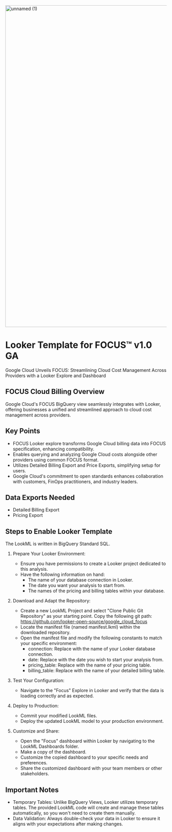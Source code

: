 <img width="1005" alt="unnamed (1)" src="https://github.com/looker-open-source/google_cloud_focus/assets/25227290/b5be0a4b-cc2f-43fa-bbdb-9e2b64c22c8e">

# Looker Template for FOCUS™ v1.0 GA
Google Cloud Unveils FOCUS: Streamlining Cloud Cost Management Across Providers with a Looker Explore and Dashboard


## FOCUS Cloud Billing Overview
Google Cloud's FOCUS BigQuery view seamlessly integrates with Looker, offering businesses a unified and streamlined approach to cloud cost management across providers.

## Key Points

- FOCUS Looker explore transforms Google Cloud billing data into FOCUS specification, enhancing compatibility.
- Enables querying and analyzing Google Cloud costs alongside other providers using common FOCUS format.
- Utilizes Detailed Billing Export and Price Exports, simplifying setup for users.
- Google Cloud's commitment to open standards enhances collaboration with customers, FinOps practitioners, and industry leaders.

## Data Exports Needed 
- Detailed Billing Export
- Pricing Export

## Steps to Enable Looker Template
The LookML is written in BigQuery Standard SQL.
1. Prepare Your Looker Environment:
	- Ensure you have permissions to create a Looker project dedicated to this analysis.
	- Have the following information on hand:
		- The name of your database connection in Looker.
		- The date you want your analysis to start from.
		- The names of the pricing and billing tables within your database.

2. Download and Adapt the Repository:
	- Create a new LookML Project and select "Clone Public Git Repository" as your starting point. Copy the following git path: https://github.com/looker-open-source/google_cloud_focus
	- Locate the manifest file (named manifest.lkml) within the downloaded repository.
	- Open the manifest file and modify the following constants to match your specific environment:
		- connection: Replace with the name of your Looker database connection.
		- date: Replace with the date you wish to start your analysis from.
		- pricing_table: Replace with the name of your pricing table.
		- billing_table: Replace with the name of your detailed billing table.
3. Test Your Configuration:
	- Navigate to the "Focus" Explore in Looker and verify that the data is loading correctly and as expected.
4. Deploy to Production:
	- Commit your modified LookML files.
	- Deploy the updated LookML model to your production environment.
5. Customize and Share:
	- Open the "Focus" dashboard within Looker by navigating to the LookML Dashboards folder.
	- Make a copy of the dashboard.
	- Customize the copied dashboard to your specific needs and preferences.
	- Share the customized dashboard with your team members or other stakeholders.

## Important Notes
- Temporary Tables: Unlike BigQuery Views, Looker utilizes temporary tables. The provided LookML code will create and manage these tables automatically, so you won't need to create them manually.
- Data Validation: Always double-check your data in Looker to ensure it aligns with your expectations after making changes.

